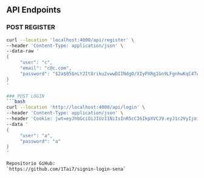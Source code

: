 ## API Endpoints

### POST REGISTER
```bash
curl --location 'localhost:4000/api/register' \
--header 'Content-Type: application/json' \
--data-raw '
{
     "user": "c",
     "email": "c@c.com",
     "password": "$2a$05$nLY2It8riku2vwwDIINdgO/XIyPXRg1Gn9LFgnhwKqC4TwcAwEUL2"
}
'

### POST LOGIN
```bash
curl --location 'http://localhost:4000/api/login' \
--header 'Content-Type: application/json' \
--header 'Cookie: jwt=eyJhbGciOiJIUzI1NiIsInR5cCI6IkpXVCJ9.eyJ1c2VyIjoiYSIsImlhdCI6MTczNDQ3NTk5MywiZXhwIjoxNzM1MDgwNzkzfQ.wUyq-Dwa-n1y3JSdM1nJCvstr9yOE6JunYNZEuQkT3s' \
--data '
{
     "user": "a",
     "password": "a"
}
'

Repositorio GiHub:
`https://github.com/1Tai7/signin-login-sena`
